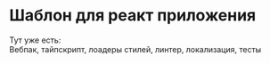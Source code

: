 # Шаблон для реакт приложения
Тут уже есть:  
Вебпак, тайпскрипт, лоадеры стилей, линтер, локализация, тесты
